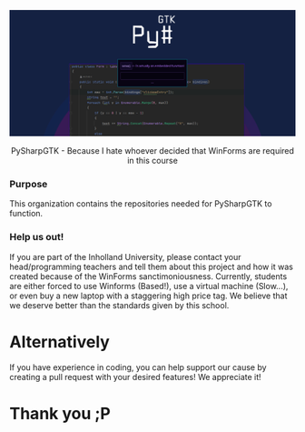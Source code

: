 
![1  Amplication main](https://github.com/PySharpGTK/Template/blob/main/Artboarda.png?raw=true)

<div align="center">
 
PySharpGTK - Because I hate whoever decided that WinForms are required in this course

  </div>
 
### Purpose
This organization contains the repositories needed for PySharpGTK to function.  

### Help us out!
If you are part of the Inholland University, please contact your head/programming teachers and tell them about this project and how it was created because of the WinForms sanctimoniousness. Currently, students are either forced to use Winforms (Based!), use a virtual machine (Slow...), or even buy a new laptop with a staggering high price tag. We believe that we deserve better than the standards given by this school.

# Alternatively

If you have experience in coding, you can help support our cause by creating a pull request with your desired features! 
We appreciate it!

# Thank you ;P
